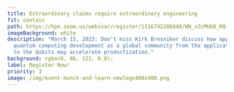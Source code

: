 ```yaml
---
title: Extraordinary claims require extraordinary engineering
fit: contain
path: https://hpe.zoom.us/webinar/register/1116742286840/WN_xZcMU68_RQibwG2WrEHP1Q
imageBackground: white
description: "March 15, 2023: Don’t miss Kirk Bresniker discuss how approaching
  quantum computing development as a global community from the application down
  to the Qubits may accelerate productization."
background: rgba(0, 86, 122, 0.8);
label: Register Now!
priority: 3
image: /img/event-munch-and-learn-newlogo400x400.png
---
```

